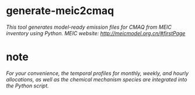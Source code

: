 # generate-meic2cmaq
*This tool generates model-ready emission files for CMAQ from MEIC inventory using Python.
MEIC website: http://meicmodel.org.cn/#firstPage*

# note
*For your convenience, the temporal profiles for monthly, weekly, and hourly allocations, as well as the chemical mechanism species are integrated into the Python script.*

